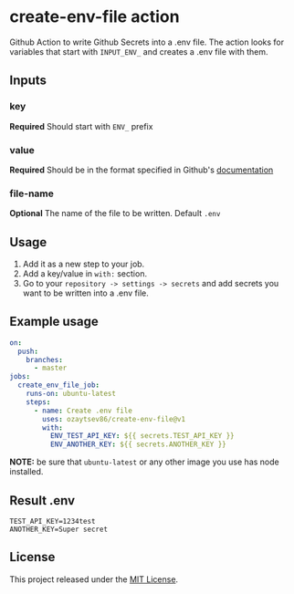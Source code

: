 # create-env-file action
Github Action to write Github Secrets into a .env file. The action looks for variables that start with `INPUT_ENV_` and creates a .env file with them.

## Inputs

### key
**Required** Should start with `ENV_` prefix

### value
**Required** Should be in the format specified in Github's [documentation](https://docs.github.com/en/free-pro-team@latest/actions/reference/encrypted-secrets#using-encrypted-secrets-in-a-workflow)
 
### file-name
**Optional** The name of the file to be written. Default  `.env`

## Usage
1. Add it as a new step to your job.
2. Add a key/value in `with:` section.
3. Go to your `repository -> settings -> secrets` and add secrets you want to be written into a .env file.

## Example usage
```yaml
on:
  push:
    branches:
      - master
jobs: 
  create_env_file_job:
    runs-on: ubuntu-latest
    steps:
      - name: Create .env file
        uses: ozaytsev86/create-env-file@v1
        with:
          ENV_TEST_API_KEY: ${{ secrets.TEST_API_KEY }}
          ENV_ANOTHER_KEY: ${{ secrets.ANOTHER_KEY }}
```
**NOTE:** be sure that `ubuntu-latest` or any other image you use has node installed.
## Result .env
```text
TEST_API_KEY=1234test
ANOTHER_KEY=Super secret
```

## License

This project released under the [MIT License](LICENSE).
